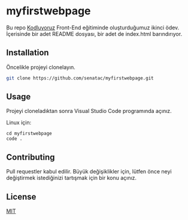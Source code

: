 # myfirstwebpage
Bu repo [Kodluyoruz](https://kodluyoruz.org) Front-End eğitiminde oluşturduğumuz ikinci ödev. İçerisinde bir adet README dosyası, bir adet de index.html barındırıyor.

## Installation

Öncelikle projeyi clonelayın. 

```bash
git clone https://github.com/senatac/myfirstwebpage.git
```

## Usage

Projeyi cloneladıktan sonra Visual Studio Code programında açınız.

Linux için:
```linux
cd myfirstwebpage
code .
```

## Contributing

Pull requestler kabul edilir. Büyük değişiklikler için, lütfen önce neyi değiştirmek istediğinizi tartışmak için bir konu açınız.

## License
[MIT](https://choosealicense.com/licenses/mit/)
